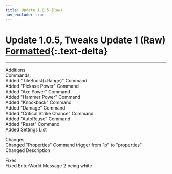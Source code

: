 ```yaml
---
title: Update 1.0.5 (Raw)
nav_exclude: true
---
```


# Update 1.0.5, Tweaks Update 1 (Raw)  [Formatted](1.0.5.md){:.text-delta}

---

Additions<br>
Commands:<br>
Added "TileBoost(+Range)" Command<br>
Added "Pickaxe Power" Command<br>
Added "Axe Power" Command<br>
Added "Hammer Power" Command<br>
Added "Knockback" Command<br>
Added "Damage" Command<br>
Added "Critical Strike Chance" Command<br>
Added "AutoReuse" Command<br>
Added "Reset" Command<br>
Added Settings List

Changes<br>
Changed "Properties" Command trigger from "p" to "properties"<br>
Changed Description

Fixes<br>
Fixed EnterWorld Message 2 being white